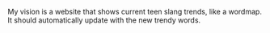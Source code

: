My vision is a website that shows current teen slang trends, like a wordmap. It should automatically update with the new trendy words. 